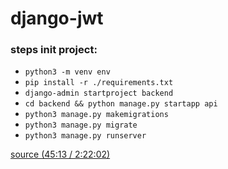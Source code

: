 # django-jwt

### steps init project:
- `python3 -m venv env`
- `pip install -r ./requirements.txt`
- `django-admin startproject backend`
- `cd backend && python manage.py startapp api`
- `python3 manage.py makemigrations`
- `python3 manage.py migrate`
- `python3 manage.py runserver`


[source (45:13 / 2:22:02)](https://www.youtube.com/watch?v=c-QsfbznSXI)